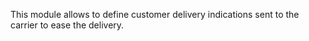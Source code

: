 This module allows to define customer delivery indications sent to the
carrier to ease the delivery.
